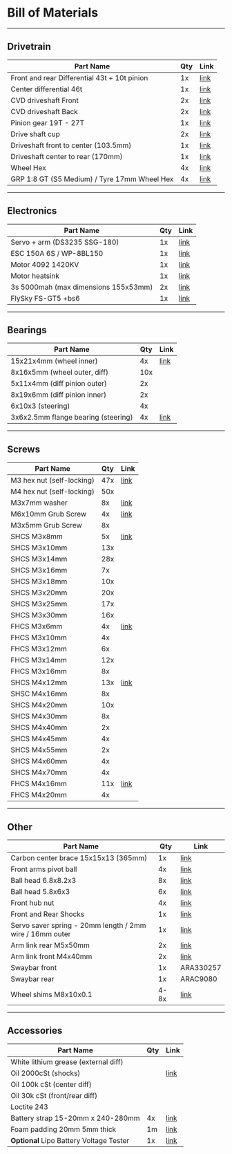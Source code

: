 # Bill of Materials

---

## Drivetrain
| Part Name                                 | Qty | Link  |
|-------------------------------------------|-----|-------|
| Front and rear Differential 43t + 10t pinion | 1x  | [link](#) |
| Center differential 46t                   | 1x  | [link](#) |
| CVD driveshaft Front                      | 2x  | [link](#) |
| CVD driveshaft Back                       | 2x  | [link](#) |
| Pinion gear 19T - 27T                     | 1x  | [link](#) |
| Drive shaft cup                           | 2x  | [link](#) |
| Driveshaft front to center (103.5mm)      | 1x  | [link](#) |
| Driveshaft center to rear (170mm)         | 1x  | [link](#) |
| Wheel Hex                                 | 4x  | [link](#) |
| GRP 1:8 GT (S5 Medium) / Tyre 17mm Wheel Hex | 4x  | [link](#) |

---

## Electronics
| Part Name                       | Qty | Link  |
|---------------------------------|-----|-------|
| Servo + arm (DS3235 SSG-180)    | 1x  | [link](#) |
| ESC 150A 6S / WP-8BL150         | 1x  | [link](#) |
| Motor 4092 1420KV               | 1x  | [link](#) |
| Motor heatsink                  | 1x  | [link](#) |
| 3s 5000mah (max dimensions 155x53mm) | 2x  | [link](#) |
| FlySky FS-GT5 +bs6              | 1x  | [link](#) |

---

## Bearings
| Part Name                         | Qty | Link  |
|-----------------------------------|-----|-------|
| 15x21x4mm (wheel inner)           | 4x  | [link](#) |
| 8x16x5mm (wheel outer, diff)      | 10x |       |
| 5x11x4mm (diff pinion outer)      | 2x  |       |
| 8x19x6mm (diff pinion inner)      | 2x  |       |
| 6x10x3 (steering)                 | 4x  |       |
| 3x6x2.5mm flange bearing (steering) | 4x  | [link](#) |

---

## Screws
| Part Name                 | Qty  | Link  |
|---------------------------|------|-------|
| M3 hex nut (self-locking) | 47x  | [link](#) |
| M4 hex nut (self-locking) | 50x  |       |
| M3x7mm washer             | 8x   | [link](#) |
| M6x10mm Grub Screw        | 4x   | [link](#) |
| M3x5mm Grub Screw         | 8x   |       |
| SHCS M3x8mm               | 5x   | [link](#) |
| SHCS M3x10mm              | 13x  |       |
| SHCS M3x14mm              | 28x  |       |
| SHCS M3x16mm              | 7x   |       |
| SHCS M3x18mm              | 10x  |       |
| SHCS M3x20mm              | 20x  |       |
| SHCS M3x25mm              | 17x  |       |
| SHCS M3x30mm              | 16x  |       |
| FHCS M3x6mm               | 4x   | [link](#) |
| FHCS M3x10mm              | 4x   |       |
| FHCS M3x12mm              | 6x   |       |
| FHCS M3x14mm              | 12x  |       |
| FHCS M3x16mm              | 8x   |       |
| SHCS M4x12mm              | 13x  | [link](#) |
| SHSC M4x16mm              | 8x   |       |
| SHCS M4x20mm              | 10x  |       |
| SHCS M4x30mm              | 8x   |       |
| SHCS M4x40mm              | 2x   |       |
| SHCS M4x45mm              | 4x   |       |
| SHCS M4x55mm              | 2x   |       |
| SHCS M4x60mm              | 4x   |       |
| SHCS M4x70mm              | 4x   |       |
| FHCS M4x16mm              | 11x  | [link](#) |
| FHCS M4x20mm              | 4x   |       |

---

## Other
| Part Name                                     | Qty | Link  |
|-----------------------------------------------|-----|-------|
| Carbon center brace 15x15x13 (365mm)          | 1x  | [link](#) |
| Front arms pivot ball                         | 4x  | [link](#) |
| Ball head 6.8x8.2x3                           | 8x  | [link](#) |
| Ball head 5.8x6x3                             | 6x  | [link](#) |
| Front hub nut                                 | 4x  | [link](#) |
| Front and Rear Shocks                         | 1x  | [link](#) |
| Servo saver spring - 20mm length / 2mm wire / 16mm outer | 1x  | [link](#) |
| Arm link rear M5x50mm                         | 2x  | [link](#) |
| Arm link front M4x40mm                        | 2x  | [link](#) |
| Swaybar front                                 | 1x  | ARA330257 |
| Swaybar rear                                  | 1x  | ARAC9080 |
| Wheel shims M8x10x0.1                         | 4-8x| [link](#) |

---

## Accessories
| Part Name                                | Qty | Link  |
|------------------------------------------|-----|-------|
| White lithium grease (external diff)     |     |       |
| Oil 2000cSt (shocks)                     |     | [link](#) |
| Oil 100k cSt (center diff)               |     |       |
| Oil 30k cSt (front/rear diff)            |     |       |
| Loctite 243                              |     |       |
| Battery strap 15-20mm x 240-280mm        | 4x  | [link](#) |
| Foam padding 20mm 5mm thick              | 1m  | [link](#) |
| **Optional** Lipo Battery Voltage Tester | 1x  | [link](#) |
